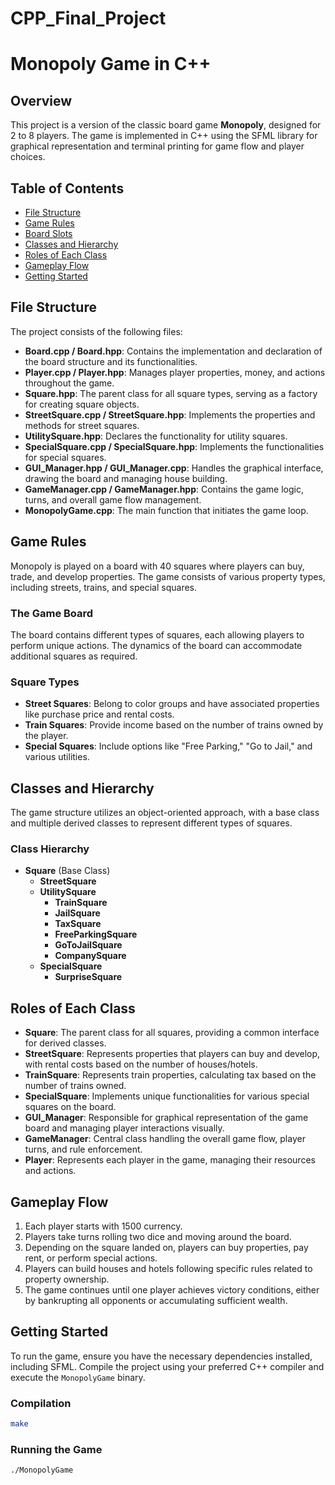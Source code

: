# CPP_Final_Project

# Monopoly Game in C++

## Overview
This project is a version of the classic board game **Monopoly**, designed for 2 to 8 players. The game is implemented in C++ using the SFML library for graphical representation and terminal printing for game flow and player choices.

## Table of Contents
- [File Structure](#file-structure)
- [Game Rules](#game-rules)
- [Board Slots](#board-slots)
- [Classes and Hierarchy](#classes-and-hierarchy)
- [Roles of Each Class](#roles-of-each-class)
- [Gameplay Flow](#gameplay-flow)
- [Getting Started](#getting-started)

## File Structure
The project consists of the following files:

- **Board.cpp / Board.hpp**: Contains the implementation and declaration of the board structure and its functionalities.
- **Player.cpp / Player.hpp**: Manages player properties, money, and actions throughout the game.
- **Square.hpp**: The parent class for all square types, serving as a factory for creating square objects.
- **StreetSquare.cpp / StreetSquare.hpp**: Implements the properties and methods for street squares.
- **UtilitySquare.hpp**: Declares the functionality for utility squares.
- **SpecialSquare.cpp / SpecialSquare.hpp**: Implements the functionalities for special squares.
- **GUI_Manager.hpp / GUI_Manager.cpp**: Handles the graphical interface, drawing the board and managing house building.
- **GameManager.cpp / GameManager.hpp**: Contains the game logic, turns, and overall game flow management.
- **MonopolyGame.cpp**: The main function that initiates the game loop.

## Game Rules
Monopoly is played on a board with 40 squares where players can buy, trade, and develop properties. The game consists of various property types, including streets, trains, and special squares.

### The Game Board
The board contains different types of squares, each allowing players to perform unique actions. The dynamics of the board can accommodate additional squares as required.

### Square Types
- **Street Squares**: Belong to color groups and have associated properties like purchase price and rental costs.
- **Train Squares**: Provide income based on the number of trains owned by the player.
- **Special Squares**: Include options like "Free Parking," "Go to Jail," and various utilities.

## Classes and Hierarchy
The game structure utilizes an object-oriented approach, with a base class and multiple derived classes to represent different types of squares.

### Class Hierarchy
- **Square** (Base Class)
  - **StreetSquare**
  - **UtilitySquare**
    - **TrainSquare**
    - **JailSquare**
    - **TaxSquare**
    - **FreeParkingSquare**
    - **GoToJailSquare**
    - **CompanySquare**
  - **SpecialSquare**
    - **SurpriseSquare**

## Roles of Each Class
- **Square**: The parent class for all squares, providing a common interface for derived classes.
- **StreetSquare**: Represents properties that players can buy and develop, with rental costs based on the number of houses/hotels.
- **TrainSquare**: Represents train properties, calculating tax based on the number of trains owned.
- **SpecialSquare**: Implements unique functionalities for various special squares on the board.
- **GUI_Manager**: Responsible for graphical representation of the game board and managing player interactions visually.
- **GameManager**: Central class handling the overall game flow, player turns, and rule enforcement.
- **Player**: Represents each player in the game, managing their resources and actions.

## Gameplay Flow
1. Each player starts with 1500 currency.
2. Players take turns rolling two dice and moving around the board.
3. Depending on the square landed on, players can buy properties, pay rent, or perform special actions.
4. Players can build houses and hotels following specific rules related to property ownership.
5. The game continues until one player achieves victory conditions, either by bankrupting all opponents or accumulating sufficient wealth.

## Getting Started
To run the game, ensure you have the necessary dependencies installed, including SFML. Compile the project using your preferred C++ compiler and execute the `MonopolyGame` binary.

### Compilation
```bash
make
```

### Running the Game
```bash
./MonopolyGame
```
